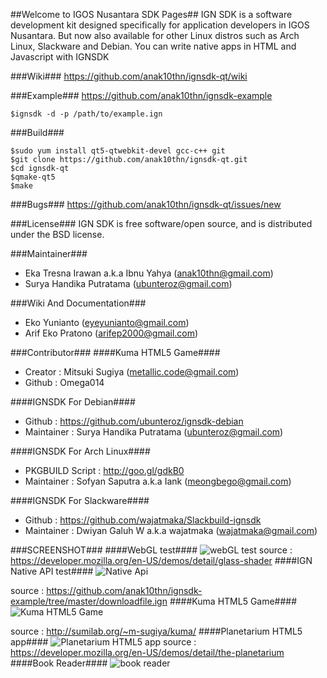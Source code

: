 ##Welcome to IGOS Nusantara SDK Pages##
IGN SDK is a software development kit designed specifically for application developers in IGOS Nusantara. But now also available for other Linux distros such as Arch Linux, Slackware and Debian. You can write native apps in HTML and Javascript with IGNSDK

###Wiki###
https://github.com/anak10thn/ignsdk-qt/wiki

###Example###
https://github.com/anak10thn/ignsdk-example
```
$ignsdk -d -p /path/to/example.ign
```

###Build###
```
$sudo yum install qt5-qtwebkit-devel gcc-c++ git
$git clone https://github.com/anak10thn/ignsdk-qt.git
$cd ignsdk-qt
$qmake-qt5
$make
```

###Bugs###
https://github.com/anak10thn/ignsdk-qt/issues/new

###License###
IGN SDK is free software/open source, and is distributed under the BSD license.

###Maintainer###
* Eka Tresna Irawan a.k.a Ibnu Yahya (anak10thn@gmail.com)
* Surya Handika Putratama (ubunteroz@gmail.com)

###Wiki And Documentation###
* Eko Yunianto (eyeyunianto@gmail.com)
* Arif Eko Pratono (arifep2000@gmail.com)

###Contributor###
####Kuma HTML5 Game####
* Creator : Mitsuki Sugiya (metallic.code@gmail.com)
* Github : Omega014

####IGNSDK For Debian####
* Github : https://github.com/ubunteroz/ignsdk-debian
* Maintainer : Surya Handika Putratama (ubunteroz@gmail.com)

####IGNSDK For Arch Linux####
* PKGBUILD Script : http://goo.gl/gdkB0
* Maintainer : Sofyan Saputra a.k.a Iank (meongbego@gmail.com)

####IGNSDK For Slackware####
* Github : https://github.com/wajatmaka/Slackbuild-ignsdk
* Maintainer : Dwiyan Galuh W a.k.a wajatmaka (wajatmaka@gmail.com)

###SCREENSHOT###
####WebGL test####
![webGL test](https://dl.dropboxusercontent.com/u/18000315/readme-ignsdk/screenshot6.png)
source : https://developer.mozilla.org/en-US/demos/detail/glass-shader
####IGN Native API test####
![Native Api](https://dl.dropboxusercontent.com/u/18000315/readme-ignsdk/screenshot1.png)

source : https://github.com/anak10thn/ignsdk-example/tree/master/downloadfile.ign
####Kuma HTML5 Game####
![Kuma HTML5 Game](https://dl.dropboxusercontent.com/u/18000315/readme-ignsdk/screenshot3.png)

source : http://sumilab.org/~m-sugiya/kuma/
####Planetarium HTML5 app####
![Planetarium HTML5 app](https://dl.dropboxusercontent.com/u/18000315/readme-ignsdk/screenshot8.png)
source : https://developer.mozilla.org/en-US/demos/detail/the-planetarium
####Book Reader####
![book reader](https://dl.dropboxusercontent.com/u/18000315/readme-ignsdk/reader.png)
